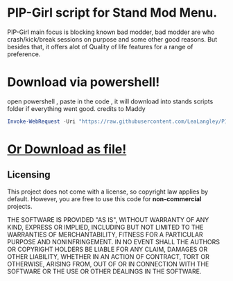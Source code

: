 # PIP-Girl script for Stand Mod Menu.
PIP-Girl main focus is blocking known bad modder, bad modder are who crash/kick/break sessions on purpose and some other good reasons.
But besides that, it offers alot of Quality of life features for a range of preference.

# Download via powershell!
open powershell , paste in the code , it will download into stands scripts folder if everything went good. credits to Maddy
```powershell
Invoke-WebRequest -Uri "https://raw.githubusercontent.com/LeaLangley/PIP-Girl/main/PIP%20Girl.pluto" -OutFile "$env:APPDATA\Stand\Lua Scripts\PIP Girl.pluto"; If ([System.IO.File]::Exists("$env:APPDATA\Stand\Lua Scripts\PIP Girl.pluto")) {"`r`nInstalled Successfully`r`n"} Else {"`r`nInstall Failed, Try Installing Manually`r`n"}
```

# [Or Download as file!](https://github.com/LeaLangley/PIP-Girl/releases/download/LatestAutoInstall/PIP-Girl.pluto)

## Licensing

This project does not come with a license, so copyright law applies by default. However, you are free to use this code for **non-commercial** projects.

THE SOFTWARE IS PROVIDED "AS IS", WITHOUT WARRANTY OF ANY KIND, EXPRESS OR IMPLIED, INCLUDING BUT NOT LIMITED TO THE WARRANTIES OF MERCHANTABILITY, FITNESS FOR A PARTICULAR PURPOSE AND NONINFRINGEMENT. IN NO EVENT SHALL THE AUTHORS OR COPYRIGHT HOLDERS BE LIABLE FOR ANY CLAIM, DAMAGES OR OTHER LIABILITY, WHETHER IN AN ACTION OF CONTRACT, TORT OR OTHERWISE, ARISING FROM, OUT OF OR IN CONNECTION WITH THE SOFTWARE OR THE USE OR OTHER DEALINGS IN THE SOFTWARE.

